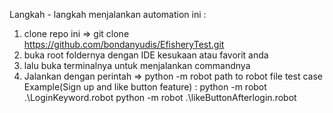 Langkah - langkah menjalankan automation ini : 
1. clone repo ini => git clone https://github.com/bondanyudis/EfisheryTest.git
2. buka root foldernya dengan IDE kesukaan atau favorit anda
3. lalu buka terminalnya untuk menjalankan commandnya
4. Jalankan dengan perintah => python -m robot path to robot file test case
Example(Sign up and like button feature) :
python -m robot .\LoginKeyword.robot
python -m robot .\likeButtonAfterlogin.robot
